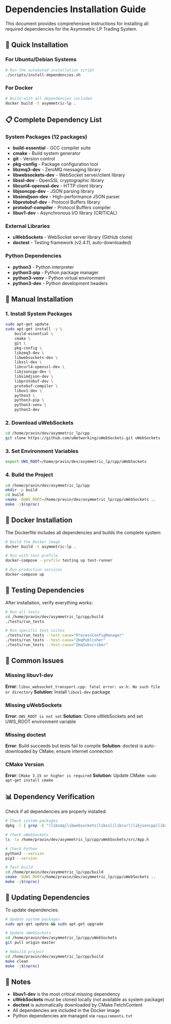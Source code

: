 # Dependencies Installation Guide

This document provides comprehensive instructions for installing all required dependencies for the Asymmetric LP Trading System.

## 🚀 Quick Installation

### For Ubuntu/Debian Systems
```bash
# Run the automated installation script
./scripts/install-dependencies.sh
```

### For Docker
```bash
# Build with all dependencies included
docker build -t asymmetric-lp .
```

## 📋 Complete Dependency List

### System Packages (12 packages)
- **build-essential** - GCC compiler suite
- **cmake** - Build system generator  
- **git** - Version control
- **pkg-config** - Package configuration tool
- **libzmq3-dev** - ZeroMQ messaging library
- **libwebsockets-dev** - WebSocket server/client library
- **libssl-dev** - OpenSSL cryptographic library
- **libcurl4-openssl-dev** - HTTP client library
- **libjsoncpp-dev** - JSON parsing library
- **libsimdjson-dev** - High-performance JSON parser
- **libprotobuf-dev** - Protocol Buffers library
- **protobuf-compiler** - Protocol Buffers compiler
- **libuv1-dev** - Asynchronous I/O library (CRITICAL)

### External Libraries
- **uWebSockets** - WebSocket server library (GitHub clone)
- **doctest** - Testing framework (v2.4.11, auto-downloaded)

### Python Dependencies
- **python3** - Python interpreter
- **python3-pip** - Python package manager
- **python3-venv** - Python virtual environment
- **python3-dev** - Python development headers

## 🔧 Manual Installation

### 1. Install System Packages
```bash
sudo apt-get update
sudo apt-get install -y \
    build-essential \
    cmake \
    git \
    pkg-config \
    libzmq3-dev \
    libwebsockets-dev \
    libssl-dev \
    libcurl4-openssl-dev \
    libjsoncpp-dev \
    libsimdjson-dev \
    libprotobuf-dev \
    protobuf-compiler \
    libuv1-dev \
    python3 \
    python3-pip \
    python3-venv \
    python3-dev
```

### 2. Download uWebSockets
```bash
cd /home/pravin/dev/asymmetric_lp/cpp
git clone https://github.com/uNetworking/uWebSockets.git uWebSockets
```

### 3. Set Environment Variables
```bash
export UWS_ROOT=/home/pravin/dev/asymmetric_lp/cpp/uWebSockets
```

### 4. Build the Project
```bash
cd /home/pravin/dev/asymmetric_lp/cpp
mkdir -p build
cd build
cmake -DUWS_ROOT=/home/pravin/dev/asymmetric_lp/cpp/uWebSockets ..
make -j$(nproc)
```

## 🐳 Docker Installation

The Dockerfile includes all dependencies and builds the complete system:

```bash
# Build the Docker image
docker build -t asymmetric-lp .

# Run with test profile
docker-compose --profile testing up test-runner

# Run production services
docker-compose up
```

## 🧪 Testing Dependencies

After installation, verify everything works:

```bash
# Run all tests
cd /home/pravin/dev/asymmetric_lp/cpp/build
./tests/run_tests

# Run specific test suites
./tests/run_tests --test-case="ProcessConfigManager"
./tests/run_tests --test-case="ZmqPublisher"
./tests/run_tests --test-case="ZmqSubscriber"
```

## 🚨 Common Issues

### Missing libuv1-dev
**Error**: `libuv_websocket_transport.cpp: fatal error: uv.h: No such file or directory`
**Solution**: Install `libuv1-dev` package

### Missing uWebSockets
**Error**: `UWS_ROOT is not set`
**Solution**: Clone uWebSockets and set UWS_ROOT environment variable

### Missing doctest
**Error**: Build succeeds but tests fail to compile
**Solution**: doctest is auto-downloaded by CMake, ensure internet connection

### CMake Version
**Error**: `CMake 3.15 or higher is required`
**Solution**: Update CMake: `sudo apt-get install cmake`

## 📊 Dependency Verification

Check if all dependencies are properly installed:

```bash
# Check system packages
dpkg -l | grep -E "(libzmq|libwebsockets|libssl|libcurl|libjsoncpp|libsimdjson|libprotobuf|libuv)"

# Check uWebSockets
ls -la /home/pravin/dev/asymmetric_lp/cpp/uWebSockets/src/App.h

# Check Python
python3 --version
pip3 --version

# Test build
cd /home/pravin/dev/asymmetric_lp/cpp/build
cmake -DUWS_ROOT=/home/pravin/dev/asymmetric_lp/cpp/uWebSockets ..
make -j$(nproc)
```

## 🔄 Updating Dependencies

To update dependencies:

```bash
# Update system packages
sudo apt-get update && sudo apt-get upgrade

# Update uWebSockets
cd /home/pravin/dev/asymmetric_lp/cpp/uWebSockets
git pull origin master

# Rebuild project
cd /home/pravin/dev/asymmetric_lp/cpp/build
make clean
make -j$(nproc)
```

## 📝 Notes

- **libuv1-dev** is the most critical missing dependency
- **uWebSockets** must be cloned locally (not available as system package)
- **doctest** is automatically downloaded by CMake FetchContent
- All dependencies are included in the Docker image
- Python dependencies are managed via `requirements.txt`
